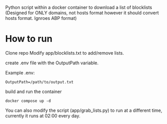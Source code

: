 Python script within a docker container to download a list of blocklists (Designed for ONLY domains, not hosts format however it should convert hosts format. Ignroes ABP format)

# How to run

Clone repo
Modify app/blocklists.txt to add/remove lists.

create .env file with the OutputPath variable.

Example .env:

```
OutputPath=/path/to/output.txt
```

build and run the container

`docker compose up -d`

You can also modify the script (app/grab_lists.py) to run at a different time, currently it runs at 02:00 every day.
